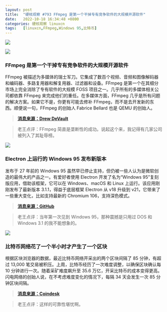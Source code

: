 ```yaml
---
layout: post
title:	"硬核观察 #793 FFmpeg 是第一个干掉专有竞争软件的大规模开源软件"
date:	2022-10-18 16:34:48 +0800 
categories:	硬核观察 linuxcn 
tags:	[linuxcn,FFmpeg,Windows 95,比特币]
---
```



![](/Asserts/Images//attachment/album/202210/18/163333ctaljeqetltmet9m.jpg)


![](/Asserts/Images//attachment/album/202210/18/163339upz6cbs0sf55b75c.jpg)


### FFmpeg 是第一个干掉专有竞争软件的大规模开源软件


FFmpeg 被描述为多媒体的瑞士军刀。它集成了数百个视频、音频和图像解码器和编码器、多路复用器和解复用器、过滤器和设备。FFmpeg 是第一个在其细分市场上完全消除了专有软件的大规模 FOSS 项目之一。几乎所有的多媒体相关公司都依靠 FFmpeg 来完成他们的重任。在多媒体方面，FFmpeg 几乎是所有问题的解决方案。如果它不是，你更有可能去修补 FFmpeg，而不是去开发新的东西。顺便说一句，FFmpeg 的创始人 Fabrice Bellard 也是 QEMU 的创始人。



> 
> **[消息来源：Drew DeVault](https://drewdevault.com/2022/10/12/In-praise-of-ffmpeg.html)**
> 
> 
> 



> 
> 老王点评：FFmpeg 简直是垄断性的成功。说起这个来，我记得有几家公司被列入了其耻辱榜。
> 
> 
> 


![](/Asserts/Images//attachment/album/202210/18/163351h4ryjjr3yym444uu.gif)


### Electron 上运行的 Windows 95 发布新版本


发布于 27 年前的 Windows 95 虽然早已停止支持，但仍被一些人认为是微软创造的最伟大的产品之一。有爱好者使用 Electron 开发了名为“Windows 95”复刻版应用，借助该框架，它可以在 Windows、macOS 和 Linux 上运行。该应用刚刚发布了最新版本 3.1.1，得益于底层框架 Electron 从 v18 升级到 v21，它带来了一些重大变化，比如支持最新的 Chromium 106，支持深色模式。



> 
> **[消息来源：GitHub](https://github.com/felixrieseberg/windows95/releases/tag/v3.1.1)**
> 
> 
> 



> 
> 老王点评：当年第一次见到 Windows 95，那种震撼是只用过 DOS 和 Windows 3.1 的我不能想象的。
> 
> 
> 


![](/Asserts/Images//attachment/album/202210/18/163410dmosb4m5lnclofur.jpg)


### 比特币网络花了一个半小时才产生了一个区块


根据区块浏览器的数据，最近比特币网络开采出的两个区块间隔了 85 分钟，有超过 13,000 笔交易被积压。上周，比特币经历了一次难度调整，以确保区块确认每 10 分钟进行一次。随着采矿难度飙升至 35.6 万亿，开采比特币的成本变得更高。闪电网络的创始人说，在不考虑难度变化的情况下，每隔 34 天会发生一次 85 分钟区块间隔。



> 
> **[消息来源：Coindesk](https://www.coindesk.com/business/2022/10/17/bitcoin-fails-to-produce-1-block-for-over-an-hour/)**
> 
> 
> 



> 
> 老王点评：这样的可靠性堪忧啊。
> 
> 
>
